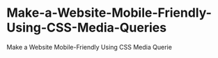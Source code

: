 # Make-a-Website-Mobile-Friendly-Using-CSS-Media-Queries
Make a Website Mobile-Friendly Using CSS Media Querie
